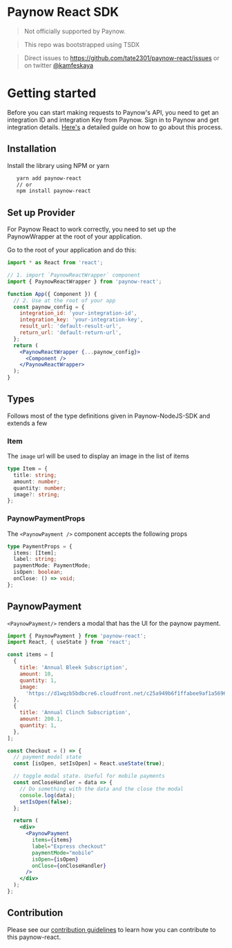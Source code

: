 # Paynow React SDK

> Not officially supported by Paynow.

> This repo was bootstrapped using TSDX

> Direct issues to https://github.com/tate2301/paynow-react/issues or on twitter [@kamfeskaya](https://twitter.com/KamfesKaya)

# Getting started

Before you can start making requests to Paynow's API, you need to get an integration ID and integration Key from Paynow. Sign in to Paynow and get integration details. [Here's](https://developers.paynow.co.zw/docs/integration_generation.html) a detailed guide on how to go about this process.

## Installation

Install the library using NPM or yarn

```bash
   yarn add paynow-react
   // or
   npm install paynow-react
```

## Set up Provider

For Paynow React to work correctly, you need to set up the PaynowWrapper at the root of your application.

Go to the root of your application and do this:

```jsx
import * as React from 'react';

// 1. import `PaynowReactWrapper` component
import { PaynowReactWrapper } from 'paynow-react';

function App({ Component }) {
  // 2. Use at the root of your app
  const paynow_config = {
    integration_id: 'your-integration-id',
    integration_key: 'your-integration-key',
    result_url: 'default-result-url',
    return_url: 'default-return-url',
  };
  return (
    <PaynowReactWrapper {...paynow_config}>
      <Component />
    </PaynowReactWrapper>
  );
}
```

## Types

Follows most of the type definitions given in Paynow-NodeJS-SDK and extends a few

### Item

The `image` url will be used to display an image in the list of items

```ts
type Item = {
  title: string;
  amount: number;
  quantity: number;
  image?: string;
};
```

### PaynowPaymentProps

The `<PaynowPayment />` component accepts the following props

```ts
type PaymentProps = {
  items: [Item];
  label: string;
  paymentMode: PaymentMode;
  isOpen: boolean;
  onClose: () => void;
};
```

## PaynowPayment

`<PaynowPayment/>` renders a modal that has the UI for the paynow payment.

```jsx
import { PaynowPayment } from 'paynow-react';
import React, { useState } from 'react';

const items = [
  {
    title: 'Annual Bleek Subscription',
    amount: 10,
    quantity: 1,
    image:
      'https://d1wqzb5bdbcre6.cloudfront.net/c25a949b6f1ffabee9af1a5696d7f152325bdce2d1b926456d42994c3d91ad78/68747470733a2f2f66696c65732e7374726970652e636f6d2f6c696e6b732f666c5f746573745f67625631776635726a4c64725a635858647032346d643649',
  },
  {
    title: 'Annual Clinch Subscription',
    amount: 200.1,
    quantity: 1,
  },
];

const Checkout = () => {
  // payment modal state
  const [isOpen, setIsOpen] = React.useState(true);

  // toggle modal state. Useful for mobile payments
  const onCloseHandler = data => {
    // Do something with the data and the close the modal
    console.log(data);
    setIsOpen(false);
  };

  return (
    <div>
      <PaynowPayment
        items={items}
        label="Express checkout"
        paymentMode="mobile"
        isOpen={isOpen}
        onClose={onCloseHandler}
      />
    </div>
  );
};
```

## Contribution

Please see our [contribution guidelines](https://github.com/tate2301/paynow-react/blob/main/CONTRIBUTING.md) to learn how you can contribute to this paynow-react.
